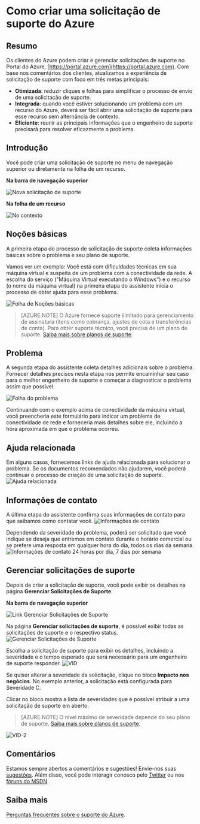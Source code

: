 <properties
	 pageTitle="Como criar uma solicitação de suporte do Azure | Microsoft Azure"
	 description="Como criar uma solicitação de suporte do Azure."
	 services="Azure Supportability"
	 documentationCenter=""
	 authors="ganganarayanan"
	 manager="scotthit"
	 editor=""/>
	 
<tags
	 ms.service="azure-supportability"
	 ms.workload="na"
	 ms.tgt_pltfrm="na"
	 ms.devlang="na"
	 ms.topic="article"
	 ms.date="03/24/2016"
	 ms.author="gangan"/>

# Como criar uma solicitação de suporte do Azure

## Resumo
Os clientes do Azure podem criar e gerenciar solicitações de suporte no Portal do Azure, [https://portal.azure.com](https://portal.azure.com). Com base nos comentários dos clientes, atualizamos a experiência de solicitação de suporte com foco em três metas principais:

- **Otimizada**: reduzir cliques e folhas para simplificar o processo de envio de uma solicitação de suporte.
- **Integrada**: quando você estiver solucionando um problema com um recurso do Azure, deverá ser fácil abrir uma solicitação de suporte para esse recurso sem alternância de contexto.
- **Eficiente**: reunir as principais informações que o engenheiro de suporte precisará para resolver eficazmente o problema.

## Introdução
Você pode criar uma solicitação de suporte no menu de navegação superior ou diretamente na folha de um recurso.

**Na barra de navegação superior**

![Nova solicitação de suporte](./media/how-to-create-azure-support-request/NewSupportRequest.png)

**Na folha de um recurso**

![No contexto](./media/how-to-create-azure-support-request/Incontext.png)

## Noções básicas
A primeira etapa do processo de solicitação de suporte coleta informações básicas sobre o problema e seu plano de suporte.

Vamos ver um exemplo: Você está com dificuldades técnicas em sua máquina virtual e suspeita de um problema com a conectividade da rede. A escolha do serviço ("Máquina Virtual executando o Windows") e o recurso (o nome da máquina virtual) na primeira etapa do assistente inicia o processo de obter ajuda para esse problema.

![Folha de Noções básicas](./media/how-to-create-azure-support-request/Basics.png)

>[AZURE.NOTE] O Azure fornece suporte ilimitado para gerenciamento de assinatura (itens como cobrança, ajustes de cota e transferências de conta). Para obter suporte técnico, você precisa de um plano de suporte. [Saiba mais sobre planos de suporte](https://azure.microsoft.com/support/plans).

## Problema
A segunda etapa do assistente coleta detalhes adicionais sobre o problema. Fornecer detalhes precisos nesta etapa nos permite encaminhar seu caso para o melhor engenheiro de suporte e começar a diagnosticar o problema assim que possível.

![Folha do problema](./media/how-to-create-azure-support-request/Problem.png)

Continuando com o exemplo acima de conectividade da máquina virtual, você preencheria este formulário para indicar um problema de conectividade de rede e forneceria mais detalhes sobre ele, incluindo a hora aproximada em que o problema ocorreu.

## Ajuda relacionada
Em alguns casos, fornecemos links de ajuda relacionada para solucionar o problema. Se os documentos recomendados não ajudarem, você poderá continuar o processo de criação de uma solicitação de suporte. ![Ajuda relacionada](./media/how-to-create-azure-support-request/RelatedHelp.png)

## Informações de contato
A última etapa do assistente confirma suas informações de contato para que saibamos como contatar você. ![Informações de contato](./media/how-to-create-azure-support-request/ContactInformation.png)

Dependendo da severidade do problema, poderá ser solicitado que você indique se deseja que entremos em contato durante o horário comercial ou se prefere uma resposta em qualquer hora do dia, todos os dias da semana. ![Informações de contato 24 horas por dia, 7 dias por semana](./media/how-to-create-azure-support-request/ContactInformation-2.png)

## Gerenciar solicitações de suporte
Depois de criar a solicitação de suporte, você pode exibir os detalhes na página **Gerenciar Solicitações de Suporte**.

**Na barra de navegação superior**

![Link Gerenciar Solicitações de Suporte](./media/how-to-create-azure-support-request/ManageSupportRequest-link.png)

Na página **Gerenciar solicitações de suporte**, é possível exibir todas as solicitações de suporte e o respectivo status. ![Gerenciar Solicitações de Suporte](./media/how-to-create-azure-support-request/ManageSupportRequest.png)

Escolha a solicitação de suporte para exibir os detalhes, incluindo a severidade e o tempo esperado que será necessário para um engenheiro de suporte responder. ![VID](./media/how-to-create-azure-support-request/VID.png)

Se quiser alterar a severidade da solicitação, clique no bloco **Impacto nos negócios**. No exemplo anterior, a solicitação está configurada para Severidade C.

Clicar no bloco mostra a lista de severidades que é possível atribuir a uma solicitação de suporte em aberto.

>[AZURE.NOTE] O nível máximo de severidade depende do seu plano de suporte. [Saiba mais sobre planos de suporte](https://azure.microsoft.com/support/plans).

![VID-2](./media/how-to-create-azure-support-request/VID-2.png)

## Comentários
Estamos sempre abertos a comentários e sugestões! Envie-nos suas [sugestões](https://feedback.azure.com/forums/266794-support-feedback). Além disso, você pode interagir conosco pelo [Twitter](https://twitter.com/azuresupport) ou nos [fóruns do MSDN](https://social.msdn.microsoft.com/Forums/azure).

## Saiba mais
[Perguntas frequentes sobre o suporte do Azure](https://azure.microsoft.com/support/faq).

<!---HONumber=AcomDC_0330_2016-->